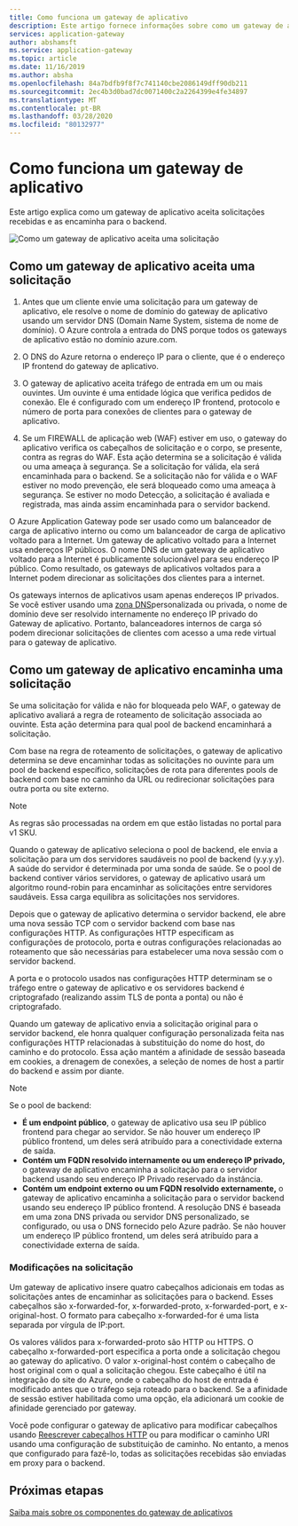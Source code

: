 ```yaml
---
title: Como funciona um gateway de aplicativo
description: Este artigo fornece informações sobre como um gateway de aplicativo aceita solicitações recebidas e as encaminha para o backend.
services: application-gateway
author: abshamsft
ms.service: application-gateway
ms.topic: article
ms.date: 11/16/2019
ms.author: absha
ms.openlocfilehash: 84a7bdfb9f8f7c741140cbe2086149dff90db211
ms.sourcegitcommit: 2ec4b3d0bad7dc0071400c2a2264399e4fe34897
ms.translationtype: MT
ms.contentlocale: pt-BR
ms.lasthandoff: 03/28/2020
ms.locfileid: "80132977"
---
```

# <a name="how-an-application-gateway-works"></a>Como funciona um gateway de aplicativo

Este artigo explica como um gateway de aplicativo aceita solicitações recebidas e as encaminha para o backend.

![Como um gateway de aplicativo aceita uma solicitação](./media/how-application-gateway-works/how-application-gateway-works.png)

## <a name="how-an-application-gateway-accepts-a-request"></a>Como um gateway de aplicativo aceita uma solicitação

1. Antes que um cliente envie uma solicitação para um gateway de aplicativo, ele resolve o nome de domínio do gateway de aplicativo usando um servidor DNS (Domain Name System, sistema de nome de domínio). O Azure controla a entrada do DNS porque todos os gateways de aplicativo estão no domínio azure.com.

2. O DNS do Azure retorna o endereço IP para o cliente, que é o endereço IP frontend do gateway de aplicativo.

3. O gateway de aplicativo aceita tráfego de entrada em um ou mais ouvintes. Um ouvinte é uma entidade lógica que verifica pedidos de conexão. Ele é configurado com um endereço IP frontend, protocolo e número de porta para conexões de clientes para o gateway de aplicativo.

4. Se um FIREWALL de aplicação web (WAF) estiver em uso, o gateway do aplicativo verifica os cabeçalhos de solicitação e o corpo, se presente, contra as regras do WAF. Esta ação determina se a solicitação é válida ou uma ameaça à segurança. Se a solicitação for válida, ela será encaminhada para o backend. Se a solicitação não for válida e o WAF estiver no modo prevenção, ele será bloqueado como uma ameaça à segurança. Se estiver no modo Detecção, a solicitação é avaliada e registrada, mas ainda assim encaminhada para o servidor backend.

O Azure Application Gateway pode ser usado como um balanceador de carga de aplicativo interno ou como um balanceador de carga de aplicativo voltado para a Internet. Um gateway de aplicativo voltado para a Internet usa endereços IP públicos. O nome DNS de um gateway de aplicativo voltado para a Internet é publicamente solucionável para seu endereço IP público. Como resultado, os gateways de aplicativos voltados para a Internet podem direcionar as solicitações dos clientes para a internet.

Os gateways internos de aplicativos usam apenas endereços IP privados. Se você estiver usando uma [zona DNS](https://docs.microsoft.com/azure/dns/private-dns-overview)personalizada ou privada, o nome de domínio deve ser resolvido internamente no endereço IP privado do Gateway de aplicativo. Portanto, balanceadores internos de carga só podem direcionar solicitações de clientes com acesso a uma rede virtual para o gateway de aplicativo.

## <a name="how-an-application-gateway-routes-a-request"></a>Como um gateway de aplicativo encaminha uma solicitação

Se uma solicitação for válida e não for bloqueada pelo WAF, o gateway de aplicativo avaliará a regra de roteamento de solicitação associada ao ouvinte. Esta ação determina para qual pool de backend encaminhará a solicitação.

Com base na regra de roteamento de solicitações, o gateway de aplicativo determina se deve encaminhar todas as solicitações no ouvinte para um pool de backend específico, solicitações de rota para diferentes pools de backend com base no caminho da URL ou redirecionar solicitações para outra porta ou site externo.
>[!NOTE]
>As regras são processadas na ordem em que estão listadas no portal para v1 SKU. 

Quando o gateway de aplicativo seleciona o pool de backend, ele envia a solicitação para um dos servidores saudáveis no pool de backend (y.y.y.y). A saúde do servidor é determinada por uma sonda de saúde. Se o pool de backend contiver vários servidores, o gateway de aplicativo usará um algoritmo round-robin para encaminhar as solicitações entre servidores saudáveis. Essa carga equilibra as solicitações nos servidores.

Depois que o gateway de aplicativo determina o servidor backend, ele abre uma nova sessão TCP com o servidor backend com base nas configurações HTTP. As configurações HTTP especificam as configurações de protocolo, porta e outras configurações relacionadas ao roteamento que são necessárias para estabelecer uma nova sessão com o servidor backend.

A porta e o protocolo usados nas configurações HTTP determinam se o tráfego entre o gateway de aplicativo e os servidores backend é criptografado (realizando assim TLS de ponta a ponta) ou não é criptografado.

Quando um gateway de aplicativo envia a solicitação original para o servidor backend, ele honra qualquer configuração personalizada feita nas configurações HTTP relacionadas à substituição do nome do host, do caminho e do protocolo. Essa ação mantém a afinidade de sessão baseada em cookies, a drenagem de conexões, a seleção de nomes de host a partir do backend e assim por diante.

 >[!NOTE]
>Se o pool de backend:
> - **É um endpoint público**, o gateway de aplicativo usa seu IP público frontend para chegar ao servidor. Se não houver um endereço IP público frontend, um deles será atribuído para a conectividade externa de saída.
> - **Contém um FQDN resolvido internamente ou um endereço IP privado,** o gateway de aplicativo encaminha a solicitação para o servidor backend usando seu endereço IP Privado reservado da instância.
> - **Contém um endpoint externo ou um FQDN resolvido externamente,** o gateway de aplicativo encaminha a solicitação para o servidor backend usando seu endereço IP público frontend. A resolução DNS é baseada em uma zona DNS privada ou servidor DNS personalizado, se configurado, ou usa o DNS fornecido pelo Azure padrão. Se não houver um endereço IP público frontend, um deles será atribuído para a conectividade externa de saída.

### <a name="modifications-to-the-request"></a>Modificações na solicitação

Um gateway de aplicativo insere quatro cabeçalhos adicionais em todas as solicitações antes de encaminhar as solicitações para o backend. Esses cabeçalhos são x-forwarded-for, x-forwarded-proto, x-forwarded-port, e x-original-host. O formato para cabeçalho x-forwarded-for é uma lista separada por vírgula de IP:port.

Os valores válidos para x-forwarded-proto são HTTP ou HTTPS. O cabeçalho x-forwarded-port especifica a porta onde a solicitação chegou ao gateway do aplicativo. O valor x-original-host contém o cabeçalho de host original com o qual a solicitação chegou. Este cabeçalho é útil na integração do site do Azure, onde o cabeçalho do host de entrada é modificado antes que o tráfego seja roteado para o backend. Se a afinidade de sessão estiver habilitada como uma opção, ela adicionará um cookie de afinidade gerenciado por gateway.

Você pode configurar o gateway de aplicativo para modificar cabeçalhos usando [Reescrever cabeçalhos HTTP](https://docs.microsoft.com/azure/application-gateway/rewrite-http-headers) ou para modificar o caminho URI usando uma configuração de substituição de caminho. No entanto, a menos que configurado para fazê-lo, todas as solicitações recebidas são enviadas em proxy para o backend.

## <a name="next-steps"></a>Próximas etapas

[Saiba mais sobre os componentes do gateway de aplicativos](application-gateway-components.md)
